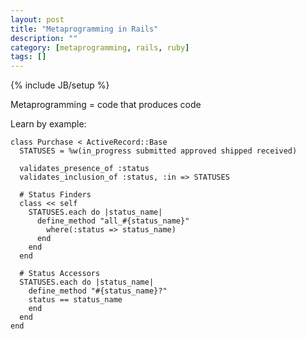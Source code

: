 ```yaml
---
layout: post
title: "Metaprogramming in Rails"
description: ""
category: [metaprogramming, rails, ruby]
tags: []
---
```

{% include JB/setup %}

Metaprogramming = code that produces code

Learn by example:


    class Purchase < ActiveRecord::Base
      STATUSES = %w(in_progress submitted approved shipped received)
      
      validates_presence_of :status
      validates_inclusion_of :status, :in => STATUSES
      
      # Status Finders
      class << self
        STATUSES.each do |status_name|
          define_method "all_#{status_name}"
            where(:status => status_name)
          end
        end
      end

      # Status Accessors
      STATUSES.each do |status_name|
        define_method "#{status_name}?"
        status == status_name
        end
      end
    end

